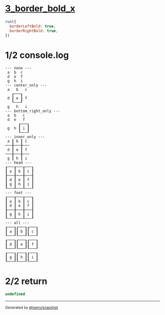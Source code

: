 # [3_border_bold_x](../../table_9_cells.test.mjs#L186)

```js
run({
  borderLeftBold: true,
  borderRightBold: true,
})
```

# 1/2 console.log

```console
--- none ---
 a  b  c 
 d  e  f 
 g  h  i 
--- center_only ---
 a   b   c 
   ┎───┒   
 d ┃ e ┃ f 
   ┖───┚   
 g   h   i 
--- bottom_right_only ---
 a  b   c  
 d  e   f  
      ┎───┒
 g  h ┃ i ┃
      ┖───┚
--- inner_only ---
 a ┃ b ┃ c 
───╂───╂───
 d ┃ e ┃ f 
───╂───╂───
 g ┃ h ┃ i 
--- head ---
┎───┰───┰───┒
┃ a ┃ b ┃ c ┃
┠───╂───╂───┨
┃ d ┃ e ┃ f ┃
┃ g ┃ h ┃ i ┃
┖───┸───┸───┚
--- foot ---
┎───┰───┰───┒
┃ a ┃ b ┃ c ┃
┃ d ┃ e ┃ f ┃
┠───╂───╂───┨
┃ g ┃ h ┃ i ┃
┖───┸───┸───┚
--- all ---
┎───┒┎───┒┎───┒
┃ a ┃┃ b ┃┃ c ┃
┖───┚┖───┚┖───┚
┎───┒┎───┒┎───┒
┃ d ┃┃ e ┃┃ f ┃
┖───┚┖───┚┖───┚
┎───┒┎───┒┎───┒
┃ g ┃┃ h ┃┃ i ┃
┖───┚┖───┚┖───┚
```

# 2/2 return

```js
undefined
```

---

<sub>
  Generated by <a href="https://github.com/jsenv/core/tree/main/packages/tooling/snapshot">@jsenv/snapshot</a>
</sub>
